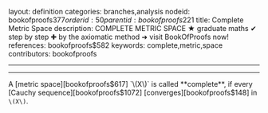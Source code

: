 layout: definition
categories: branches,analysis
nodeid: bookofproofs$377
orderid: 50
parentid: bookofproofs$221
title: Complete Metric Space
description: COMPLETE METRIC SPACE &#9733; graduate maths &#10004; step by step &#10010; by the axiomatic method &#10140; visit BookOfProofs now!
references: bookofproofs$582
keywords: complete,metric,space
contributors: bookofproofs

---


---

A [metric space][bookofproofs$617] `\(X\)` is called **complete**, if every [Cauchy sequence][bookofproofs$1072] [converges][bookofproofs$148] in `\(X\)`.
